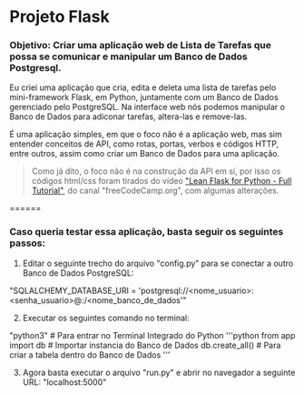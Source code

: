 # Projeto Flask

### Objetivo: Criar uma aplicação web de Lista de Tarefas que possa se comunicar e manipular um Banco de Dados Postgresql.

Eu criei uma aplicação que cria, edita e deleta uma lista de tarefas pelo mini-framework Flask, em Python, juntamente com um Banco de Dados gerenciado pelo PostgreSQL. Na interface web nós podemos manipular o Banco de Dados para adiconar tarefas, altera-las e remove-las. 

É uma aplicação simples, em que o foco não é a aplicação web, mas sim entender conceitos de API, como rotas, portas, verbos e códigos HTTP, entre outros, assim como criar um Banco de Dados para uma aplicação.

> Como já dito, o foco não é na construção da API em sí, por isso os códigos html/css foram tirados do vídeo ["Lean Flask for Python - Full Tutorial"](https://www.youtube.com/watch?v=Z1RJmh_OqeA&list=PLVURzHiHgu5U2eeEMjd2E1ITahT9BUNqc&index=3), do canal "freeCodeCamp.org", com algumas alterações.

======
### Caso queria testar essa aplicação, basta seguir os seguintes passos:

1. Editar o seguinte trecho do arquivo "config.py" para se conectar a outro Banco de Dados PostgreSQL:

"SQLALCHEMY_DATABASE_URI = 'postgresql://<nome_usuario>:<senha_usuario>@<url>:<porta>/<nome_banco_de_dados'"

2. Executar os seguintes comando no terminal:

"python3"               # Para entrar no Terminal Integrado do Python
'''python
from app import db    # Importar instancia do Banco de Dados
db.create_all()       # Para criar a tabela dentro do Banco de Dados
'''

3. Agora basta executar o arquivo "run.py" e abrir no navegador a seguinte URL: "localhost:5000"